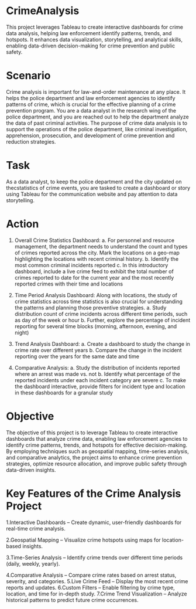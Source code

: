 # CrimeAnalysis
This project leverages Tableau to create interactive dashboards for crime data analysis, helping law enforcement identify patterns, trends, and hotspots. It enhances data visualization, storytelling, and analytical skills, enabling data-driven decision-making for crime prevention and public safety.

# Scenario
Crime analysis is important for law-and-order maintenance at any place. It helps the police department and law enforcement agencies to identify patterns of crime, which is crucial for the effective planning of a crime prevention program. You are a data analyst in the research wing of the police department, and you are reached out to help the department analyze the data of past criminal activities. The purpose of crime
data analysis is to support the operations of the police department, like criminal investigation, apprehension, prosecution, and development of crime prevention and reduction strategies.

# Task
As a data analyst, to keep the police department and the city updated on thecstatistics of crime events, you are tasked to create a dashboard or story using Tableau for the communication website and pay attention to data storytelling.

# Action
1. Overall Crime Statistics Dashboard:
a. For personnel and resource management, the department needs to understand the count and types of crimes reported across the city. Mark the locations on a geo-map highlighting the locations with recent
criminal history.
b. Identify the most common criminal incidents reported
c. In this introductory dashboard, include a live crime feed to exhibit the total number of crimes reported to date for the current year and the most recently reported crimes with their time and locations

2. Time Period Analysis Dashboard:
Along with locations, the study of crime statistics across time statistics is also crucial for understanding the patterns and planning those preventive strategies.
a. Study distribution count of crime incidents across different time periods, such as day of the week or hour
b. Further, explore the percentage of incident reporting for several time blocks (morning, afternoon, evening, and night)

3. Trend Analysis Dashboard:
a. Create a dashboard to study the change in crime rate over different years
b. Compare the change in the incident reporting over the years for the same date and time

4. Comparative Analysis:
a. Study the distribution of incidents reported where an arrest was made vs. not
b. Identify what percentage of the reported incidents under each incident category are severe
c. To make the dashboard interactive, provide filters for incident type and location in these dashboards for a granular study

# Objective
The objective of this project is to leverage Tableau to create interactive dashboards that analyze crime data, enabling law enforcement agencies to identify crime patterns, trends, and hotspots for effective decision-making. By employing techniques such as geospatial mapping, time-series analysis, and comparative analytics, the project aims to enhance crime prevention strategies, optimize resource allocation, and improve public safety through data-driven insights.

# Key Features of the Crime Analysis Project
1.Interactive Dashboards – Create dynamic, user-friendly dashboards for real-time crime analysis.

2.Geospatial Mapping – Visualize crime hotspots using maps for location-based insights.

3.Time-Series Analysis – Identify crime trends over different time periods (daily, weekly, yearly).

4.Comparative Analysis – Compare crime rates based on arrest status, severity, and categories.
5.Live Crime Feed – Display the most recent crime reports and updates.
6.Custom Filters – Enable filtering by crime type, location, and time for in-depth study.
7.Crime Trend Visualization – Analyze historical patterns to predict future crime occurrences.
